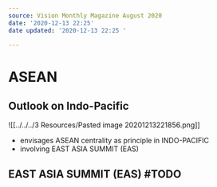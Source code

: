 ```yaml
---
source: Vision Monthly Magazine August 2020
date: '2020-12-13 22:25'
date updated: '2020-12-13 22:25 '

---
```


# ASEAN

## Outlook on Indo-Pacific

![[../../../3 Resources/Pasted image 20201213221856.png]]

-   envisages ASEAN centrality as principle in INDO-PACIFIC
-   involving EAST ASIA SUMMIT (EAS)

## EAST ASIA SUMMIT (EAS) #TODO 
